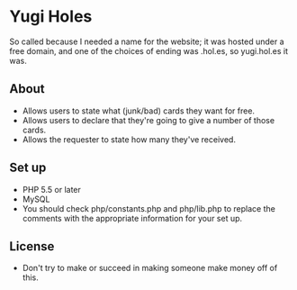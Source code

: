 Yugi Holes
==========

So called because I needed a name for the website; it was hosted under a free domain, and one of the choices of ending was .hol.es, so yugi.hol.es it was.

About
-----

* Allows users to state what (junk/bad) cards they want for free.
* Allows users to declare that they're going to give a number of those cards.
* Allows the requester to state how many they've received.

Set up
------

* PHP 5.5 or later
* MySQL
* You should check php/constants.php and php/lib.php to replace the comments with the appropriate information for your set up.

License
-------

* Don't try to make or succeed in making someone make money off of this.

